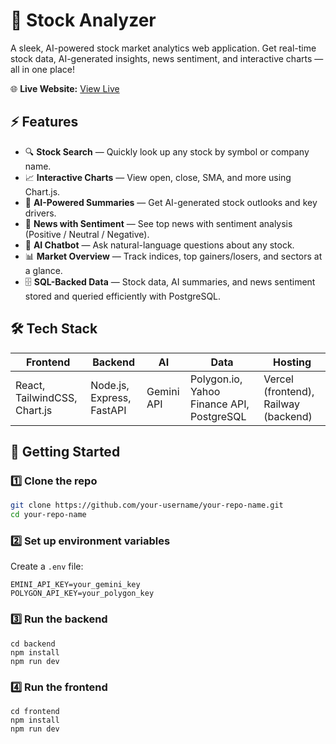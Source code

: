 # 🚀 Stock Analyzer

A sleek, AI-powered stock market analytics web application. Get real-time stock data, AI-generated insights, news sentiment, and interactive charts — all in one place!

🌐 **Live Website:** [View Live](https://stock-analyzer-dg.vercel.app)

## ⚡ Features

- 🔍 **Stock Search** — Quickly look up any stock by symbol or company name.
- 📈 **Interactive Charts** — View open, close, SMA, and more using Chart.js.
- 🤖 **AI-Powered Summaries** — Get AI-generated stock outlooks and key drivers.
- 📰 **News with Sentiment** — See top news with sentiment analysis (Positive / Neutral / Negative).
- 💬 **AI Chatbot** — Ask natural-language questions about any stock.
- 📊 **Market Overview** — Track indices, top gainers/losers, and sectors at a glance.
- 🗄️ **SQL-Backed Data** — Stock data, AI summaries, and news sentiment stored and queried efficiently with PostgreSQL.

## 🛠 Tech Stack

| Frontend | Backend | AI | Data | Hosting |
|----------|---------|----|------|---------|
| React, TailwindCSS, Chart.js | Node.js, Express, FastAPI | Gemini API | Polygon.io, Yahoo Finance API, PostgreSQL | Vercel (frontend), Railway (backend) |

## 🚀 Getting Started

### 1️⃣ Clone the repo
```bash
git clone https://github.com/your-username/your-repo-name.git
cd your-repo-name
```
### 2️⃣ Set up environment variables
Create a `.env` file:
```
EMINI_API_KEY=your_gemini_key
POLYGON_API_KEY=your_polygon_key
```
### 3️⃣ Run the backend
```
cd backend
npm install
npm run dev
```
### 4️⃣ Run the frontend
```
cd frontend
npm install
npm run dev
```
